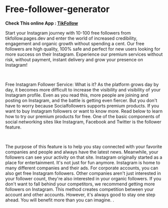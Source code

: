 # Free-follower-generator
<b>Check This online App : [TikFollow](https://tikfollow.pages.dev/)</b>
<p>Start your Instagram journey with 10-100 free followers from tikfollow.pages.dev and enter the world of increased credibility, engagement and organic growth without spending a cent. Our free followers are high quality, 100% safe and perfect for new users looking for more success on their Instagram. Experience our premium services without risk, without payment, instant delivery and grow your presence on Instagram!</p><br>
<p>Free Instagram Follower Service: What is it? As the platform grows day by day, it becomes more difficult to increase the visibility and visibility of your Instagram profile. Even as you read this, more people are joining and posting on Instagram, and the battle is getting even fiercer. But you don't have to worry because Socialfollowers supports premium products. If you want to buy Instagram followers or want to know more. Read below to learn how to try our premium products for free. One of the basic components of social networking sites like Instagram, Facebook and Twitter is the follower feature.</p><br>
<p>The purpose of this feature is to help you stay connected with your favorite companies and people and always have the latest news. Meanwhile, your followers can see your activity on that site. Instagram originally started as a place for entertainment. It's not just for fun anymore. Instagram is home to many different companies and their ads. For corporate accounts, you can also get free Instagram followers. Other companies aren't just interested in your follower count, they're also interested in your organic followers. If you don't want to fall behind your competitors, we recommend getting more followers on Instagram. This method creates competition between your account and other accounts. However, it's always good to stay one step ahead. You will benefit more than you can imagine. .</p>
